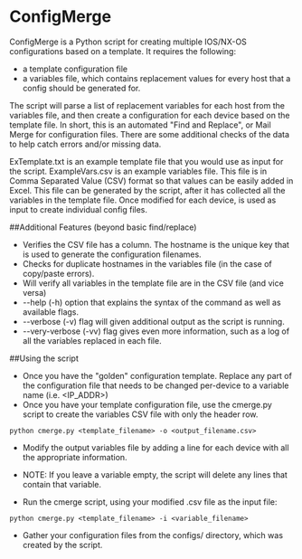 ConfigMerge
===========

ConfigMerge is a Python script for creating multiple IOS/NX-OS configurations based on a template.  It requires the following:

* a template configuration file
* a variables file, which contains replacement values for every host that a config should be generated for.  

The script will parse a list of replacement variables for each host from the variables file, and then create a configuration for each device based on the template file. In short, this is an automated "Find and Replace", or Mail Merge for configuration files.  There are some additional checks of the data to help catch errors and/or missing data.

ExTemplate.txt is an example template file that you would use as input for the script.
ExampleVars.csv is an example variables file.  This file is in Comma Separated Value (CSV) format so that values can be easily added in Excel.  This file can be generated by the script, after it has collected all the variables in the template file.  Once modified for each device, is used as input to create individual config files.

##Additional Features (beyond basic find/replace)
* Verifies the CSV file has a <HOSTNAME> column.  The hostname is the unique key that is used to generate the configuration filenames.
* Checks for duplicate hostnames in the variables file (in the case of copy/paste errors).
* Will verify all variables in the template file are in the CSV file (and vice versa)
* --help (-h) option that explains the syntax of the command as well as available flags.
* --verbose (-v) flag will given additional output as the script is running.
* --very-verbose (-vv) flag gives even more information, such as a log of all the variables replaced in each file.

##Using the script
* Once you have the "golden" configuration template.  Replace any part of the configuration file that needs to be changed per-device to a variable name (i.e. &lt;IP_ADDR&gt;)
* Once you have your template configuration file, use the cmerge.py script to create the variables CSV file with only the header row.

```
python cmerge.py <template_filename> -o <output_filename.csv>
```

* Modify the output variables file by adding a line for each device with all the appropriate information.
* NOTE: If you leave a variable empty, the script will delete any lines that contain that variable.

* Run the cmerge script, using your modified .csv file as the input file:

```
python cmerge.py <template_filename> -i <variable_filename>
```

* Gather your configuration files from the configs/ directory, which was created by the script.


